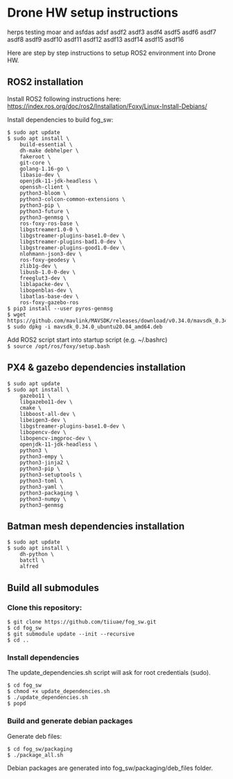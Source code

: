 # Drone HW setup instructions

herps
testing moar and asfdas
adsf
asdf2
asdf3
asdf4
asdf5
asdf6
asdf7
asdf8
asdf9
asdf10
asdf11
asdf12
asdf13
asdf14
asdf15
asdf16

Here are step by step instructions to setup ROS2 environment into Drone HW.

## ROS2 installation

Install ROS2 following instructions here:<br>
https://index.ros.org/doc/ros2/Installation/Foxy/Linux-Install-Debians/

Install dependencies to build fog_sw:<br>
```
$ sudo apt update
$ sudo apt install \
    build-essential \
    dh-make debhelper \
    fakeroot \
    git-core \
    golang-1.16-go \
    libasio-dev \
    openjdk-11-jdk-headless \
    openssh-client \
    python3-bloom \
    python3-colcon-common-extensions \
    python3-pip \
    python3-future \
    python3-genmsg \
    ros-foxy-ros-base \
    libgstreamer1.0-0 \
    libgstreamer-plugins-base1.0-dev \
    libgstreamer-plugins-bad1.0-dev \
    libgstreamer-plugins-good1.0-dev \
    nlohmann-json3-dev \
    ros-foxy-geodesy \
    zlib1g-dev \
    libusb-1.0-0-dev \
    freeglut3-dev \
    liblapacke-dev \
    libopenblas-dev \
    libatlas-base-dev \
    ros-foxy-gazebo-ros
$ pip3 install --user pyros-genmsg
$ wget https://github.com/mavlink/MAVSDK/releases/download/v0.34.0/mavsdk_0.34.0_ubuntu20.04_amd64.deb
$ sudo dpkg -i mavsdk_0.34.0_ubuntu20.04_amd64.deb
```
Add ROS2 script start into startup script (e.g. ~/.bashrc)<br>
`$ source /opt/ros/foxy/setup.bash`


## PX4 & gazebo dependencies installation
```
$ sudo apt update
$ sudo apt install \
    gazebo11 \
    libgazebo11-dev \
    cmake \
    libboost-all-dev \
    libeigen3-dev \
    libgstreamer-plugins-base1.0-dev \
    libopencv-dev \
    libopencv-imgproc-dev \
    openjdk-11-jdk-headless \
    python3 \
    python3-empy \
    python3-jinja2 \
    python3-pip \
    python3-setuptools \
    python3-toml \
    python3-yaml \
    python3-packaging \
    python3-numpy \
    python3-genmsg

```
## Batman mesh dependencies installation
```
$ sudo apt update
$ sudo apt install \
    dh-python \
    batctl \
    alfred

```
## Build all submodules

### Clone this repository:
```
$ git clone https://github.com/tiiuae/fog_sw.git
$ cd fog_sw
$ git submodule update --init --recursive
$ cd ..
```

### Install dependencies
The update_dependencies.sh script will ask for root credentials (sudo).
```
$ cd fog_sw
$ chmod +x update_dependencies.sh
$ ./update_dependencies.sh
$ popd
```

### Build and generate debian packages

Generate deb files:
```
$ cd fog_sw/packaging
$ ./package_all.sh
```
Debian packages are generated into fog_sw/packaging/deb_files folder.
